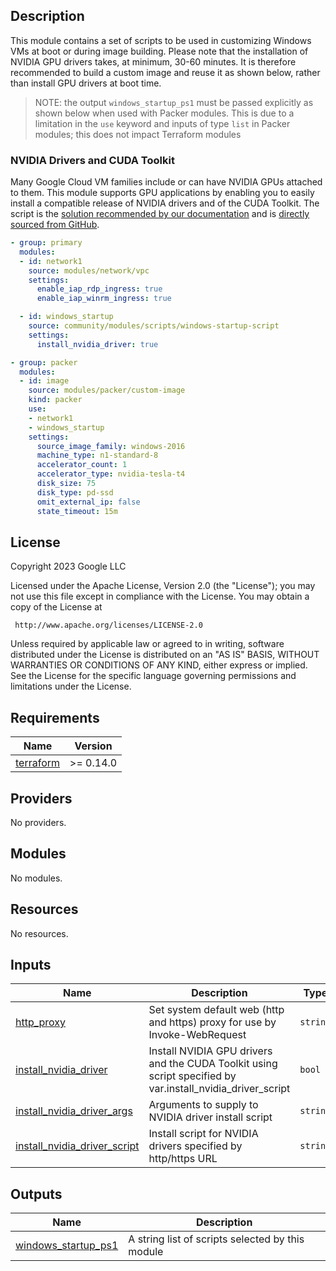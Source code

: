 ## Description

This module contains a set of scripts to be used in customizing Windows VMs at
boot or during image building. Please note that the installation of NVIDIA GPU
drivers takes, at minimum, 30-60 minutes. It is therefore recommended to build
a custom image and reuse it as shown below, rather than install GPU drivers at
boot time.

> NOTE: the output `windows_startup_ps1` must be passed explicitly as shown
> below when used with Packer modules. This is due to a limitation in the `use`
> keyword and inputs of type `list` in Packer modules; this does not impact
> Terraform modules

### NVIDIA Drivers and CUDA Toolkit

Many Google Cloud VM families include or can have NVIDIA GPUs attached to them.
This module supports GPU applications by enabling you to easily install
a compatible release of NVIDIA drivers and of the CUDA Toolkit. The script is
the [solution recommended by our documentation][docs] and is [directly sourced
from GitHub][script-src].

[docs]: https://cloud.google.com/compute/docs/gpus/install-drivers-gpu#windows
[script-src]: https://github.com/GoogleCloudPlatform/compute-gpu-installation/blob/24dac3004360e0696c49560f2da2cd60fcb80107/windows/install_gpu_driver.ps1

```yaml
- group: primary
  modules:
  - id: network1
    source: modules/network/vpc
    settings:
      enable_iap_rdp_ingress: true
      enable_iap_winrm_ingress: true

  - id: windows_startup
    source: community/modules/scripts/windows-startup-script
    settings:
      install_nvidia_driver: true

- group: packer
  modules:
  - id: image
    source: modules/packer/custom-image
    kind: packer
    use:
    - network1
    - windows_startup
    settings:
      source_image_family: windows-2016
      machine_type: n1-standard-8
      accelerator_count: 1
      accelerator_type: nvidia-tesla-t4
      disk_size: 75
      disk_type: pd-ssd
      omit_external_ip: false
      state_timeout: 15m
```

## License

<!-- BEGINNING OF PRE-COMMIT-TERRAFORM DOCS HOOK -->
Copyright 2023 Google LLC

Licensed under the Apache License, Version 2.0 (the "License");
you may not use this file except in compliance with the License.
You may obtain a copy of the License at

     http://www.apache.org/licenses/LICENSE-2.0

Unless required by applicable law or agreed to in writing, software
distributed under the License is distributed on an "AS IS" BASIS,
WITHOUT WARRANTIES OR CONDITIONS OF ANY KIND, either express or implied.
See the License for the specific language governing permissions and
limitations under the License.

## Requirements

| Name | Version |
|------|---------|
| <a name="requirement_terraform"></a> [terraform](#requirement\_terraform) | >= 0.14.0 |

## Providers

No providers.

## Modules

No modules.

## Resources

No resources.

## Inputs

| Name | Description | Type | Default | Required |
|------|-------------|------|---------|:--------:|
| <a name="input_http_proxy"></a> [http\_proxy](#input\_http\_proxy) | Set system default web (http and https) proxy for use by Invoke-WebRequest | `string` | `""` | no |
| <a name="input_install_nvidia_driver"></a> [install\_nvidia\_driver](#input\_install\_nvidia\_driver) | Install NVIDIA GPU drivers and the CUDA Toolkit using script specified by var.install\_nvidia\_driver\_script | `bool` | `false` | no |
| <a name="input_install_nvidia_driver_args"></a> [install\_nvidia\_driver\_args](#input\_install\_nvidia\_driver\_args) | Arguments to supply to NVIDIA driver install script | `string` | `"/s /n"` | no |
| <a name="input_install_nvidia_driver_script"></a> [install\_nvidia\_driver\_script](#input\_install\_nvidia\_driver\_script) | Install script for NVIDIA drivers specified by http/https URL | `string` | `"https://developer.download.nvidia.com/compute/cuda/12.1.1/local_installers/cuda_12.1.1_531.14_windows.exe"` | no |

## Outputs

| Name | Description |
|------|-------------|
| <a name="output_windows_startup_ps1"></a> [windows\_startup\_ps1](#output\_windows\_startup\_ps1) | A string list of scripts selected by this module |
<!-- END OF PRE-COMMIT-TERRAFORM DOCS HOOK -->
